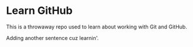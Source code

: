 # Learn GitHub

This is a throwaway repo used to learn about working with Git and GitHub.

Adding another sentence cuz learnin'.
